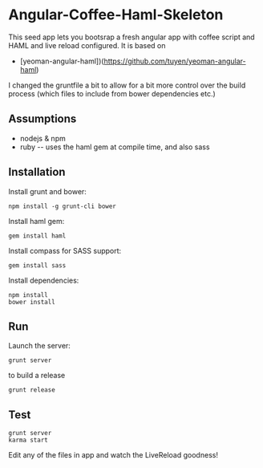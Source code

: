 # Angular-Coffee-Haml-Skeleton

This seed app lets you bootsrap a fresh angular app with coffee script and HAML and live reload configured. It is based on

* [yeoman-angular-haml])(https://github.com/tuyen/yeoman-angular-haml)

I changed the gruntfile a bit to allow for a bit more control over the build process (which files to include from bower dependencies etc.)

## Assumptions

* nodejs & npm
* ruby -- uses the haml gem at compile time, and also sass

## Installation

Install grunt and bower:

    npm install -g grunt-cli bower
    
Install haml gem:

    gem install haml
    
Install compass for SASS support:

    gem install sass

Install dependencies:
    
    npm install
    bower install

## Run

Launch the server:

    grunt server

to build a release

    grunt release

## Test

    grunt server
    karma start


Edit any of the files in app and watch the LiveReload goodness!
